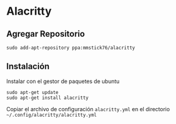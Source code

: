 # Alacritty

## Agregar Repositorio

	sudo add-apt-repository ppa:mmstick76/alacritty

## Instalación

Instalar con el gestor de paquetes de ubuntu

	sudo apt-get update
	sudo apt-get install alacritty

Copiar el archivo de configuración `alacritty.yml` en el directorio `~/.config/alacritty/alacritty.yml` 

